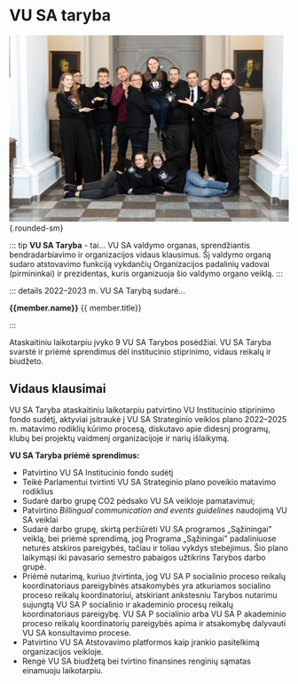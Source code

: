 # VU SA taryba

<script setup>
import PersonAvatar from '../../components/PersonAvatar.vue'
import { taryba } from '../../data/bendruomene.ts'
</script>

![VU SA Taryba](../public/img/bendros-nuotraukos/Taryba.jpg){.rounded-sm}

::: tip **VU SA Taryba** - tai...
VU SA valdymo organas, sprendžiantis
bendradarbiavimo ir organizacijos vidaus klausimus. Šį valdymo organą
sudaro atstovavimo funkciją vykdančių Organizacijos padalinių vadovai
(pirmininkai) ir prezidentas, kuris organizuoja šio valdymo organo
veiklą.
:::

::: details 2022–2023 m. VU SA Tarybą sudarė...

<section class="grid grid-cols-1 sm:grid-cols-2 gap-6 p-4" >
    <PersonAvatar :size="56" :src="member.avatar" v-for="member in taryba" >
    <div class="flex flex-col leading-5">
        <strong class="text-md/4">{{member.name}}</strong>
        <span class="text-xs">{{ member.title}}</span></div>
    </PersonAvatar>
</section>

:::

Ataskaitiniu laikotarpiu įvyko 9 VU SA Tarybos posėdžiai. VU SA
Taryba svarstė ir priėmė sprendimus dėl institucinio stiprinimo, vidaus
reikalų ir biudžeto.

## Vidaus klausimai

VU SA Taryba ataskaitiniu laikotarpiu patvirtino VU Institucinio
stiprinimo fondo sudėtį, aktyviai įsitraukė į VU SA Strateginio veiklos
plano 2022–2025 m. matavimo rodiklių kūrimo procesą, diskutavo apie
didesnį programų, klubų bei projektų vaidmenį organizacijoje ir narių
išlaikymą.

**VU SA Taryba priėmė sprendimus:**

- Patvirtino VU SA Institucinio fondo sudėtį
- Teikė Parlamentui tvirtinti VU SA Strateginio plano poveikio
    matavimo rodiklius
- Sudarė darbo grupę CO2 pėdsako VU SA veikloje pamatavimui;
- Patvirtino *Billingual communication and events guidelines*
    naudojimą VU SA veiklai
- Sudarė darbo grupę, skirtą peržiūrėti VU SA programos „Sąžiningai"
    veiklą, bei priėmė sprendimą, jog Programa „Sąžiningai" padaliniuose
    neturės atskiros pareigybės, tačiau ir toliau vykdys stebėjimus. Šio
    plano laikymąsi iki pavasario semestro pabaigos užtikrins Tarybos
    darbo grupė.
- Priėmė nutarimą, kuriuo įtvirtinta, jog VU SA P socialinio proceso
    reikalų koordinatoriaus pareigybinės atsakomybės yra atkuriamos
    socialino proceso reikalų koordinatoriui, atskiriant ankstesniu
    Tarybos nutarimu sujungtą VU SA P socialinio ir akademinio procesų
    reikalų koordinatoriaus pareigybę. VU SA P socialinio arba VU SA P
    akademinio proceso reikalų koordinatorių pareigybės apima ir
    atsakomybę dalyvauti VU SA konsultavimo procese.
- Patvirtino VU SA Atstovavimo platformos kaip įrankio pasitelkimą
    organizacijos veikloje.
- Rengė VU SA biudžetą bei tvirtino finansines renginių sąmatas
    einamuoju laikotarpiu.
